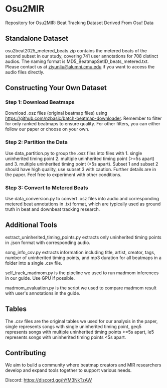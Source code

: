 # Osu2MIR

Repository for Osu2MIR: Beat Tracking Dataset Derived From Osu! Data

## Standalone Dataset

osu2beat2025_metered_beats.zip contains the metered beats of the second subset in our study, covering 741 user annotations for 708 distinct audios. The naming format is MD5_BeatmapSetID_beats_metered.txt. Please contact us at ziyunliu@alumni.cmu.edu if you want to access the audio files directly.

## Constructing Your Own Dataset

### Step 1: Download Beatmaps

Download .osz files (original beatmap files) using https://github.com/nzbasic/batch-beatmap-downloader. Remember to filter for only ranked beatmaps to ensure quality. For other filters, you can either follow our paper or choose on your own.

### Step 2: Partition the Data

Use data_partition.py to group the .osz files into files with 1. single uninherited timing point 2. multiple uninherited timing point (>=5s apart) and 3. multiple uninherited timing point (<5s apart). Subset 1 and subset 2 should have high quality, use subset 3 with caution. Further details are in the paper. Feel free to experiment with other conditions.

### Step 3: Convert to Metered Beats

Use data_conversion.py to convert .osz files into audio and corresponding metered beat annotations in .txt format, which are typically used as ground truth in beat and downbeat tracking research.

## Additional Tools

extract_uninherited_timing_points.py extracts only uninherited timing points in .json format with corresponding audio.

song_info_csv.py extracts information including title, artist, creator, tags, number of uninherited timing points, and mp3 duration for all beatmaps in a folder into a single .csv file.

self_track_madmom.py is the pipeline we used to run madmom inferences in our guide. Use GPU if possible.

madmom_evaluation.py is the script we used to compare madmom result with user's annotations in the guide.

## Tables

The .csv files are the original tables we used for our analysis in the paper, single represents songs with single uninherited timing point, geq5 represents songs with multiple uninherited timing points >=5s apart, le5 represents songs with uninherited timing points <5s apart.

## Contributing

We aim to build a community where beatmap creators and MIR researchers develop and expand tools together to support various needs.

Discord: https://discord.gg/hYM3NkTzAW
